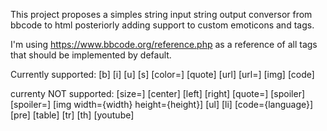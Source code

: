 This project proposes a simples string input string output conversor from bbcode to html
posteriorly adding support to custom emoticons and tags.

I'm using https://www.bbcode.org/reference.php as a reference of all tags that should be implemented by default.

Currently supported:
\[b] \[i] \[u] \[s] \[color=] \[quote] \[url] \[url=] \[img] \[code]

currenty NOT supported:
\[size=] \[center] \[left] \[right] \[quote=] \[spoiler] \[spoiler=] \[img width={width} height={height}]
\[ul] \[li] \[code={language}] \[pre] \[table] \[tr] \[th] \[youtube]
